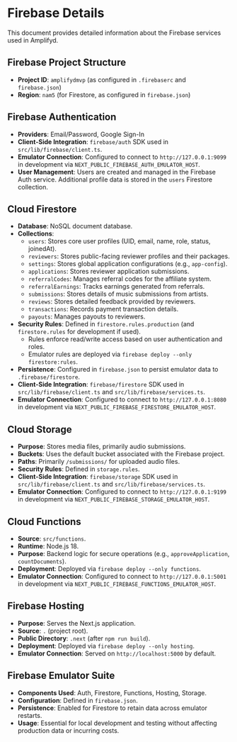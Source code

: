 # Firebase Details

This document provides detailed information about the Firebase services used in Amplifyd.

## Firebase Project Structure
- **Project ID**: `amplifydmvp` (as configured in `.firebaserc` and `firebase.json`)
- **Region**: `nam5` (for Firestore, as configured in `firebase.json`)

## Firebase Authentication
- **Providers**: Email/Password, Google Sign-In
- **Client-Side Integration**: `firebase/auth` SDK used in `src/lib/firebase/client.ts`.
- **Emulator Connection**: Configured to connect to `http://127.0.0.1:9099` in development via `NEXT_PUBLIC_FIREBASE_AUTH_EMULATOR_HOST`.
- **User Management**: Users are created and managed in the Firebase Auth service. Additional profile data is stored in the `users` Firestore collection.

## Cloud Firestore
- **Database**: NoSQL document database.
- **Collections**: 
    - `users`: Stores core user profiles (UID, email, name, role, status, joinedAt).
    - `reviewers`: Stores public-facing reviewer profiles and their packages.
    - `settings`: Stores global application configurations (e.g., `app-config`).
    - `applications`: Stores reviewer application submissions.
    - `referralCodes`: Manages referral codes for the affiliate system.
    - `referralEarnings`: Tracks earnings generated from referrals.
    - `submissions`: Stores details of music submissions from artists.
    - `reviews`: Stores detailed feedback provided by reviewers.
    - `transactions`: Records payment transaction details.
    - `payouts`: Manages payouts to reviewers.
- **Security Rules**: Defined in `firestore.rules.production` (and `firestore.rules` for development if used).
    - Rules enforce read/write access based on user authentication and roles.
    - Emulator rules are deployed via `firebase deploy --only firestore:rules`.
- **Persistence**: Configured in `firebase.json` to persist emulator data to `.firebase/firestore`.
- **Client-Side Integration**: `firebase/firestore` SDK used in `src/lib/firebase/client.ts` and `src/lib/firebase/services.ts`.
- **Emulator Connection**: Configured to connect to `http://127.0.0.1:8080` in development via `NEXT_PUBLIC_FIREBASE_FIRESTORE_EMULATOR_HOST`.

## Cloud Storage
- **Purpose**: Stores media files, primarily audio submissions.
- **Buckets**: Uses the default bucket associated with the Firebase project.
- **Paths**: Primarily `/submissions/` for uploaded audio files.
- **Security Rules**: Defined in `storage.rules`.
- **Client-Side Integration**: `firebase/storage` SDK used in `src/lib/firebase/client.ts` and `src/lib/firebase/services.ts`.
- **Emulator Connection**: Configured to connect to `http://127.0.0.1:9199` in development via `NEXT_PUBLIC_FIREBASE_STORAGE_EMULATOR_HOST`.

## Cloud Functions
- **Source**: `src/functions`.
- **Runtime**: Node.js 18.
- **Purpose**: Backend logic for secure operations (e.g., `approveApplication`, `countDocuments`).
- **Deployment**: Deployed via `firebase deploy --only functions`.
- **Emulator Connection**: Configured to connect to `http://127.0.0.1:5001` in development via `NEXT_PUBLIC_FIREBASE_FUNCTIONS_EMULATOR_HOST`.

## Firebase Hosting
- **Purpose**: Serves the Next.js application.
- **Source**: `.` (project root).
- **Public Directory**: `.next` (after `npm run build`).
- **Deployment**: Deployed via `firebase deploy --only hosting`.
- **Emulator Connection**: Served on `http://localhost:5000` by default.

## Firebase Emulator Suite
- **Components Used**: Auth, Firestore, Functions, Hosting, Storage.
- **Configuration**: Defined in `firebase.json`.
- **Persistence**: Enabled for Firestore to retain data across emulator restarts.
- **Usage**: Essential for local development and testing without affecting production data or incurring costs.
